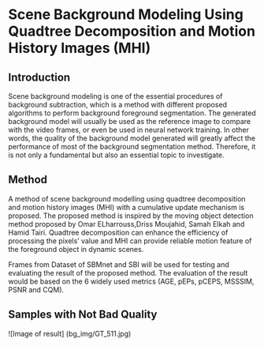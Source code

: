 # Scene Background Modeling Using Quadtree Decomposition and Motion History Images (MHI) 
## Introduction
Scene background modeling is one of the essential procedures of background
subtraction, which is a method with different proposed algorithms to perform background foreground segmentation. The generated background model will usually be used as the reference image to compare with the video frames, or even be used in neural network training. In other words, the quality of the background model generated will greatly affect the performance of most of the background segmentation method. Therefore, it is not only a fundamental but also an essential topic to investigate.

## Method
A method of scene background modelling using quadtree decomposition
and motion history images (MHI) with a cumulative update mechanism is proposed. The proposed method is inspired by the moving object detection method proposed by Omar ELharrouss,Driss Moujahid, Samah Elkah and Hamid Tairi. Quadtree decomposition can enhance the efficiency of processing the pixels’ value and MHI can provide reliable motion feature of the foreground object in dynamic scenes.

Frames from Dataset of SBMnet and SBI will be used for testing and
evaluating the result of the proposed method. The evaluation of the result would be based on the 6 widely used metrics (AGE, pEPs, pCEPS, MSSSIM, PSNR and CQM).

## Samples with Not Bad Quality
![Image of result]
(bg_img/GT_511.jpg)
